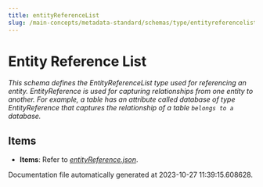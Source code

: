 ```yaml
---
title: entityReferenceList
slug: /main-concepts/metadata-standard/schemas/type/entityreferencelist
---
```


# Entity Reference List

*This schema defines the EntityReferenceList type used for referencing an entity. EntityReference is used for capturing relationships from one entity to another. For example, a table has an attribute called database of type EntityReference that captures the relationship of a table `belongs to a` database.*

## Items

- **Items**: Refer to *[entityReference.json](#tityReference.json)*.


Documentation file automatically generated at 2023-10-27 11:39:15.608628.
